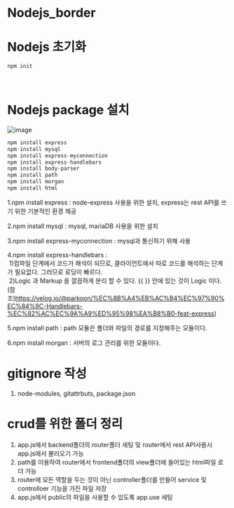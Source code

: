 # Nodejs_border

# Nodejs 초기화
```js
npm init
```
<br>

# Nodejs package 설치
![image](https://user-images.githubusercontent.com/53036090/209468634-3893fe84-711d-4e8c-a6ed-fa767acba411.png)
```js
npm install express
npm install mysql
npm install express-myconnection
npm install express-handlebars
npm install body-parser
npm install path
npm install morgan
npm install html
```
1.npm install express : node-express 사용을 위한 설치, 
  express는 rest API를 쓰기 위한 기본적인 환경 제공
  <br>

2.npm install mysql : mysql, mariaDB 사용을 위한 설치
<br>

3.npm install express-myconnection : mysql과 통신하기 위해 사용
<br>

4.npm install express-handlebars : <br>
&nbsp;1)컴파일 단계에서 코드가 해석이 되므로, 클라이언트에서 따로 코드를 해석하는 단계가 필요없다. 그러므로 로딩이 빠르다.
<br>
&nbsp;2)Logic 과 Markup 을 깔끔하게 분리 할 수 있다. {{ }} 안에 있는 것이 Logic 이다.
<br>(참조)https://velog.io/@parkoon/%EC%8B%A4%EB%AC%B4%EC%97%90%EC%84%9C-Handlebars-%EC%82%AC%EC%9A%A9%ED%95%98%EA%B8%B0-feat-express)
<br>

5.npm install path : path 모듈은 폴더와 파일의 경로를 지정해주는 모듈이다.

6.npm install morgan : 서버의 로그 관리를 위한 모듈이다.

# gitignore 작성
1. node-modules, gitattrbuts, package.json

# crud를 위한 폴더 정리
1. app.js에서 backend폴더의 router폴더 세팅 및 router에서 rest API사용시 app.js에서 불러오기 가능
2. path를 이용하여 router에서 frontend폴더의 view폴더에 들어있는 html파일 로더 가능
3. router에 모든 역할을 두는 것이 아닌 controller폴더를 만들어 service 및 controlloer 기능을 가진 파일 저장
4. app.js에서 public의 파일을 사용할 수 있도록 app.use 세팅
